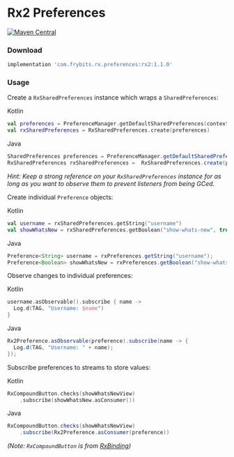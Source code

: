 # Rx2 Preferences

[![Maven Central][1]][2] 

### Download

```groovy
implementation 'com.frybits.rx.preferences:rx2:1.1.0'
```

### Usage

Create a `RxSharedPreferences` instance which wraps a `SharedPreferences`:

Kotlin
```kotlin
val preferences = PreferenceManager.getDefaultSharedPreferences(context)
val rxSharedPreferences = RxSharedPreferences.create(preferences)
```

Java
```java
SharedPreferences preferences = PreferenceManager.getDefaultSharedPreferences(context);
RxSharedPreferences rxSharedPreferences =  RxSharedPreferences.create(preferences);
```

*Hint: Keep a strong reference on your `RxSharedPreferences` instance for as long as you want to observe them to prevent listeners from being GCed.*

Create individual `Preference` objects:

Kotlin
```kotlin
val username = rxSharedPreferences.getString("username")
val showWhatsNew = rxSharedPreferences.getBoolean("show-whats-new", true)
```

Java
```java
Preference<String> username = rxPreferences.getString("username");
Preference<Boolean> showWhatsNew = rxPreferences.getBoolean("show-whats-new", true);
```

Observe changes to individual preferences:

Kotlin
```kotlin
username.asObservable().subscribe { name ->
  Log.d(TAG, "Username: $name")
}
```

Java
```java
Rx2Preference.asObservable(preference).subscribe(name -> {
  Log.d(TAG, "Username: " + name);
});
```

Subscribe preferences to streams to store values:

Kotlin
```kotlin
RxCompoundButton.checks(showWhatsNewView)
    .subscribe(showWhatsNew.asConsumer())
```

Java
```java
RxCompoundButton.checks(showWhatsNewView)
    .subscribe(Rx2Preference.asConsumer(preference))
```
*(Note: `RxCompoundButton` is from [RxBinding](https://github.com/JakeWharton/RxBinding))*

[1]:https://img.shields.io/maven-central/v/com.frybits.rx.preferences/rx2?label=rx2
[2]:https://central.sonatype.com/artifact/com.frybits.rx.preferences/rx2/1.1.0
